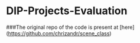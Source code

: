 # DIP-Projects-Evaluation
###The original repo of the code is present at [here] (https://github.com/chrizandr/scene_class)

